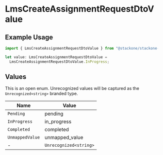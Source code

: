# LmsCreateAssignmentRequestDtoValue

## Example Usage

```typescript
import { LmsCreateAssignmentRequestDtoValue } from "@stackone/stackone-client-ts/sdk/models/shared";

let value: LmsCreateAssignmentRequestDtoValue =
  LmsCreateAssignmentRequestDtoValue.InProgress;
```

## Values

This is an open enum. Unrecognized values will be captured as the `Unrecognized<string>` branded type.

| Name                   | Value                  |
| ---------------------- | ---------------------- |
| `Pending`              | pending                |
| `InProgress`           | in_progress            |
| `Completed`            | completed              |
| `UnmappedValue`        | unmapped_value         |
| -                      | `Unrecognized<string>` |